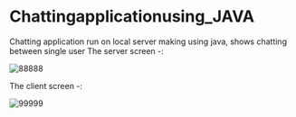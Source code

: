 # Chattingapplicationusing_JAVA
Chatting application run on local server making using java, shows chatting between single  user 
The server screen -:

![88888](https://user-images.githubusercontent.com/68479220/155333813-2ee558a5-54bc-482e-bc47-61e82acf8f24.png)

The client screen -:

![99999](https://user-images.githubusercontent.com/68479220/155333975-1750f7d3-e781-4d84-a9b1-34f1b9a9746b.png)

